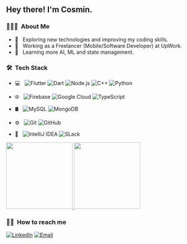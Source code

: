 

<h2> Hey there! I'm Cosmin.</h2>

<h3> 👨🏻‍💻 &nbsp;About Me </h3>

- 🤔 &nbsp; Exploring new technologies and improving my coding skills. 
- 💼 &nbsp; Working as a Freelancer (Mobile/Software Developer) at UpWork.
- 🌱 &nbsp; Learning more AI, ML and  state management.


<h3> 🛠 &nbsp;Tech Stack</h3>

- 💻 &nbsp;
  ![Flutter](https://img.shields.io/badge/-Flutter-333333?style=flat&logo=Flutter)
  ![Dart](https://img.shields.io/badge/-Dart-333333?style=flat&logo=Dart)
  ![Node.js](https://img.shields.io/badge/-Node.js-333333?style=flat&logo=node.js)
  ![C++](https://img.shields.io/badge/-C++-333333?style=flat&logo=C%2B%2B&logoColor=00599C)
  ![Python](https://img.shields.io/badge/-Python-333333?style=flat&logo=python)
- 🌐 &nbsp;
  ![Firebase](https://img.shields.io/badge/-Firebase-333333?style=flat&logo=Firebase)
  ![Google Cloud](https://img.shields.io/badge/-Google%20Cloud%20Platform-333333?style=flat&logo=google)
  ![TypeScript](https://img.shields.io/badge/-TypeScript-333333?style=flat&logo=Typescript)


- 🛢 &nbsp;
  ![MySQL](https://img.shields.io/badge/-MySQL-333333?style=flat&logo=mysql)
  ![MongoDB](https://img.shields.io/badge/-MongoDB-333333?style=flat&logo=mongodb)
- ⚙️ &nbsp;
  ![Git](https://img.shields.io/badge/-Git-333333?style=flat&logo=git)
  ![GitHub](https://img.shields.io/badge/-GitHub-333333?style=flat&logo=github)
- 🔧 &nbsp;
  ![IntelliJ IDEA](https://img.shields.io/badge/-IntelliJ%20IDEA-333333?style=flat&logo=intellij-idea&logoColor=007ACC)
  ![SLack](https://img.shields.io/badge/-Slack-333333?style=flat&logo=slack-ide&logoColor=2C2255)


<a href="https://github.com/cosminmihai">
  <img height="180em" src="https://github-readme-stats.vercel.app/api?username=cosminmihai&count_private=true&show_icons=true" />
  <img height="180em" src="https://github-readme-stats.vercel.app/api/top-langs/?username=cosminmihai&theme=buefy&layout=compact" />
</a>

<h3> 🤝🏻 &nbsp;How to reach me</h3>
<p align="left">
<a href="https://www.linkedin.com/in/cosmin-bodnariuc-b833a1159/"><img alt="LinkedIn" src="https://img.shields.io/badge/LinkedIn-Cosmin%20Bodnariuc-blue?style=flat-square&logo=linkedin"></a>
<a href="mailto:atok3th@gmail.com"><img alt="Email" src="https://img.shields.io/badge/Email-atok3th@gmail.com-blue?style=flat-square&logo=gmail"></a>
</p>



